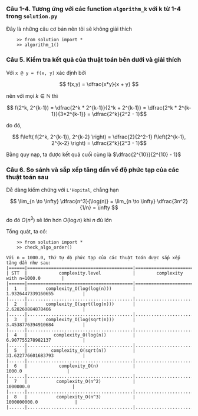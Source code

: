 ### Câu 1-4. Tương ứng với các function `algorithm_k` với k từ 1-4 trong `solution.py`
Đây là những câu cơ bản nên tôi sẽ không giải thích
```
    >> from solution import *
    >> algorithm_1()
```

### Câu 5. Kiểm tra kết quả của thuật toán bên dưới và giải thích
Với `x @ y = f(x, y)` xác định bởi

$$ f(x,y) = \dfrac{x*y}{x + y} $$

nên với mọi $k \in \mathbb{N}$ thì

$$ f(2^k, 2^{k-1}) = \dfrac{2^k * 2^{k-1}}{2^k + 2^{k-1}} = \dfrac{2^k * 2^{k-1}}{3*2^{k-1}} = \dfrac{2^k}{2^2 - 1}$$

do đó, 

$$ f\left( f(2^k, 2^{k-1}), 2^{k-2} \right) = \dfrac{2}{2^2-1} f\left(2^{k-1}, 2^{k-2} \right) = \dfrac{2^k}{2^3 - 1}$$

Bằng quy nạp, ta được kết quả cuối cùng là $\dfrac{2^{10}}{2^{10} - 1}$

### Câu 6. So sánh và sắp xếp tăng dần về độ phức tạp của các thuật toán sau

Dễ dàng kiểm chứng với `L'Hopital`, chẳng hạn

$$ \lim_{n \to \infty} \dfrac{n^3}{\log(n)} = \lim_{n \to \infty} \dfrac{3n^2}{1/n} = \infty $$

do đó $O(n^3)$ sẽ lớn hơn $O(\log n)$ khi $n$ đủ lớn

Tổng quát, ta có:

```
    >> from solution import *
    >> check_algo_order()

Với n = 1000.0, thứ tự độ phức tạp của các thuật toán được sắp xếp tăng dần như sau:
|======|========================================|========================================|
| STT  |            complexity.level            |        complexity with n=1000.0        |
|======|========================================|========================================|
|  1   |       complexity_O(log(log(n)))        |           1.9326447339160655           |
|......|........................................|........................................|
|  2   |       complexity_O(sqrt(log(n)))       |           2.628260884878466            |
|......|........................................|........................................|
|  3   |       complexity_O(log(sqrt(n)))       |           3.4538776394910684           |
|......|........................................|........................................|
|  4   |          complexity_O(log(n))          |           6.907755278982137            |
|......|........................................|........................................|
|  5   |         complexity_O(sqrt(n))          |           31.622776601683793           |
|......|........................................|........................................|
|  6   |            complexity_O(n)             |                 1000.0                 |
|......|........................................|........................................|
|  7   |           complexity_O(n^2)            |               1000000.0                |
|......|........................................|........................................|
|  8   |           complexity_O(n^3)            |              1000000000.0              |
|......|........................................|........................................|

```